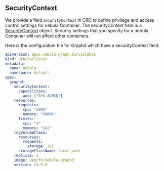 ## SecurityContext

We provide a field `securityContext` in CRD to define privilege and access control settings for nebula Container.
The securityContext field is a [SecurityContext](https://kubernetes.io/docs/tasks/configure-pod-container/security-context/) object. 
Security settings that you specify for a nebula Container will not affect other containers.

Here is the configuration file for Graphd which have a securityContext field:
```yaml
apiVersion: apps.nebula-graph.io/v1alpha1
kind: NebulaCluster
metadata:
  name: nebula
  namespace: default
spec:
  graphd:
    securityContext:
      capabilities:
        add: ["SYS_ADMIN"]
    resources:
      requests:
        cpu: "200m"
        memory: "500Mi"
      limits:
        cpu: "1"
        memory: "1Gi"
    logVolumeClaim:
      resources:
        requests:
          storage: 1Gi
      storageClassName: local-path
    replicas: 1
    image: vesoft/nebula-graphd
    version: v3.5.0
```
